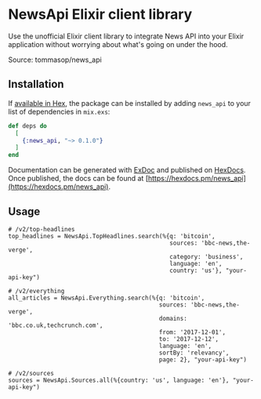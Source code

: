 # NewsApi Elixir client library

Use the unofficial Elixir client library to integrate News API into your Elixir application without worrying about what's going on under the hood.

Source: tommasop/news_api

## Installation

If [available in Hex](https://hex.pm/docs/publish), the package can be installed
by adding `news_api` to your list of dependencies in `mix.exs`:

```elixir
def deps do
  [
    {:news_api, "~> 0.1.0"}
  ]
end
```

Documentation can be generated with [ExDoc](https://github.com/elixir-lang/ex_doc)
and published on [HexDocs](https://hexdocs.pm). Once published, the docs can
be found at [https://hexdocs.pm/news_api](https://hexdocs.pm/news_api).

## Usage

```
# /v2/top-headlines
top_headlines = NewsApi.TopHeadlines.search(%{q: 'bitcoin',
                                              sources: 'bbc-news,the-verge',
                                              category: 'business',
                                              language: 'en',
                                              country: 'us'}, "your-api-key")

# /v2/everything
all_articles = NewsApi.Everything.search(%{q: 'bitcoin',
                                           sources: 'bbc-news,the-verge',
                                           domains: 'bbc.co.uk,techcrunch.com',
                                           from: '2017-12-01',
                                           to: '2017-12-12',
                                           language: 'en',
                                           sortBy: 'relevancy',
                                           page: 2}, "your-api-key")

# /v2/sources
sources = NewsApi.Sources.all(%{country: 'us', language: 'en'}, "your-api-key")
```
